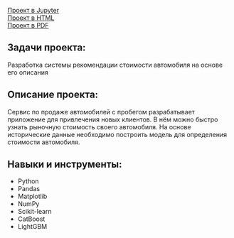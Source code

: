 [Проект в Jupyter](//github.com/IstominN/Portfolio/blob/main/Cost_cars/cost_cars.ipynb) <br>
[Проект в HTML](//github.com/IstominN/Portfolio/blob/main/Cost_cars/cost_cars.html) <br>
[Проект в PDF](//github.com/IstominN/Portfolio/blob/main/Cost_cars/cost_cars.pdf)

## Задачи проекта:

Разработка системы рекомендации стоимости автомобиля на основе его описания

## Описание проекта:

Сервис по продаже автомобилей с пробегом  разрабатывает приложение для привлечения новых клиентов. В нём можно быстро узнать рыночную стоимость своего автомобиля. На основе исторические данные необходимо построить модель для определения стоимости автомобиля.


## Навыки и инструменты:

- Python
- Pandas
- Matplotlib
- NumPy
- Scikit-learn
- CatBoost
- LightGBM
